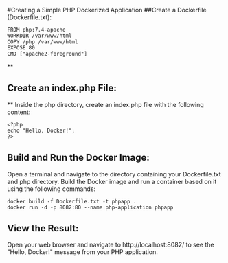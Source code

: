 
#Creating a Simple PHP Dockerized Application
##Create a Dockerfile (Dockerfile.txt):

```
FROM php:7.4-apache
WORKDIR /var/www/html
COPY /php /var/www/html
EXPOSE 80
CMD ["apache2-foreground"]
```
**
## Create an index.php File:
**
Inside the php directory, create an index.php file with the following content:

```
<?php
echo "Hello, Docker!";
?>
```
## Build and Run the Docker Image:

Open a terminal and navigate to the directory containing your Dockerfile.txt and php directory. Build the Docker image and run a container based on it using the following commands:

```
docker build -f Dockerfile.txt -t phpapp .
docker run -d -p 8082:80 --name php-application phpapp
```
## View the Result:

Open your web browser and navigate to http://localhost:8082/ to see the "Hello, Docker!" message from your PHP application.



